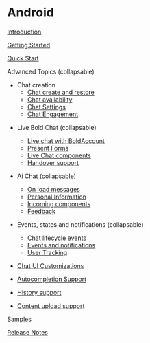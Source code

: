 # Android

[Introduction](IntroductionAndroid)

[Getting Started](GettingStartedAndroid)

[Quick Start](QuickStartAndroid)

Advanced Topics  (collapsable)

  - Chat creation
    - [Chat create and restore](ChatRestoringAndroid)
    - [Chat availability](android_chat_availability)
    - [Chat Settings](ChatSettingsAndroid)
    - [Chat Engagement](ChatEngagement)
<!--   - [Account info provider](android-AccountInfoProvider)) -->

  - Live Bold Chat  (collapsable)
    - [Live chat with BoldAccount](LiveBoldChatAdvanceAndroid)
    - [Present Forms](PresentFormsAndroid) 
    - [Live Chat components](Live-Components-android)
    - [Handover support](HandoverAndroid)
    
  - Ai Chat  (collapsable)
    - [On load messages](On-load-messages-injection-Android)
    - [Personal Information](Personal_Information)
    - [Incoming components](Incoming-component-Android)
    - [Feedback](FeedbackAndroid)

  - Events, states and notifications  (collapsable)
    - [Chat lifecycle events](ChatLifecycleEventsAndroid)
    - [Events and notifications](Listeners-and-subscriptions-android)
    - [User Tracking](UserTrackingAndroid)

    
  - [Chat UI Customizations](ChatCustomizationsAndroid)
  - [Autocompletion Support](Conversation-Autocomplete-android)
  - [History support](HistorySupportAndroid)
  - [Content upload support](FileUploadAndroid)
  

[Samples](https://github.com/bold360ai/bold360-mobile-samples-android)

[Release Notes](ReleaseNotesAndroid)

